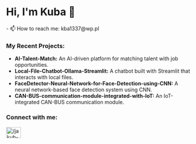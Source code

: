 <h1>Hi, I'm Kuba 👋</h1>
- 📫 How to reach me: kba1337@wp.pl

<h3 align="left">My Recent Projects:</h3>
<ul>
  <li><strong>AI-Talent-Match:</strong> An AI-driven platform for matching talent with job opportunities.</li>
  <li><strong>Local-File-Chatbot-Ollama-Streamlit:</strong> A chatbot built with Streamlit that interacts with local files.</li>
  <li><strong>FaceDetector-Neural-Network-for-Face-Detection-using-CNN:</strong> A neural network-based face detection system using CNN.</li>
  <li><strong>CAN-BUS-communication-module-integrated-with-IoT:</strong> An IoT-integrated CAN-BUS communication module.</li>
</ul>

<h3 align="left">Connect with me:</h3>
<p align="left">
<a href="https://linkedin.com/in/jakub-przyby%c5%82-235919293/" target="blank"><img align="center" src="https://raw.githubusercontent.com/rahuldkjain/github-profile-readme-generator/master/src/images/icons/Social/linked-in-alt.svg" alt="/jakub-przyby%c5%82-235919293/" height="30" width="40" /></a>
</p>
